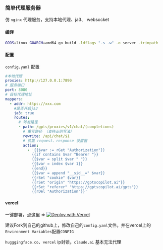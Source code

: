 ### 简单代理服务器

仿 `nginx` 代理服务，支持本地代理、ja3、 websocket

#### 编译
```bash
GOOS=linux GOARCH=amd64 go build -ldflags "-s -w" -o server -trimpath
```

#### 配置
`config.yaml` 配置
```yaml
#本地代理
proxies: http://127.0.0.1:7890
# 服务端口
port: 8080
# 目标代理地址
mappers:
  - addr: https://xxx.com
    #是否开启ja3
    ja3: true
    routes:
      # 转发路径
      - path: /gpts/proxies/v1/chat/(completions)
        # 重写路径 （支持正则写法）
        rewrite: /api/chat/$1
        # 前置 request、response 设置器
        action:
          - '{{$var := rGet "Authorization"}}
            {{if contains $var "Bearer "}}
            {{$var = split $var " "}}
            {{$var = index $var 1}}
            {{end}}
            {{$var = append "__sid__=" $var}}
            {{rSet "cookie" $var}}
            {{rSet "origin" "https://gptscopilot.ai"}}
            {{rSet "referer" "https://gptscopilot.ai/gpts"}}
            {{rDel "Authorization"}}'
```
#### vercel
一键部署，点这里 => [![Deploy with Vercel](https://vercel.com/button)](https://vercel.com/new/clone?repository-url=https://github.com/bincooo/single-proxy&repository-name=single-proxy)

建议Fork到自己的github上，修改自己的`config.yaml`文件。并在vercel上的`Environment Variables`配置`CONFIG`

`hugggingface.co`、`vercel` ip封锁，`claude.ai` 基本无法代理